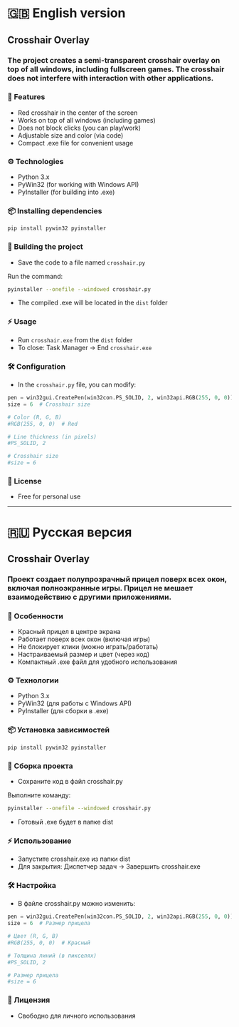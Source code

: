 # 🇬🇧 English version 
## Crosshair Overlay

### The project creates a semi-transparent crosshair overlay on top of all windows, including fullscreen games. The crosshair does not interfere with interaction with other applications.

### 📌 Features
- Red crosshair in the center of the screen
- Works on top of all windows (including games)
- Does not block clicks (you can play/work)
- Adjustable size and color (via code)
- Compact .exe file for convenient usage

### ⚙️ Technologies
- Python 3.x
- PyWin32 (for working with Windows API)
- PyInstaller (for building into .exe)

### 📦 Installing dependencies
```bash
pip install pywin32 pyinstaller
```

### 🔨 Building the project
- Save the code to a file named `crosshair.py`

Run the command:

```bash
pyinstaller --onefile --windowed crosshair.py
```
- The compiled .exe will be located in the `dist` folder

### ⚡ Usage
- Run `crosshair.exe` from the `dist` folder
- To close: Task Manager → End `crosshair.exe`

### 🛠 Configuration
- In the `crosshair.py` file, you can modify:

```python
pen = win32gui.CreatePen(win32con.PS_SOLID, 2, win32api.RGB(255, 0, 0))
size = 6  # Crosshair size

# Color (R, G, B)
#RGB(255, 0, 0)  # Red

# Line thickness (in pixels)
#PS_SOLID, 2

# Crosshair size
#size = 6
```

### 📜 License
- Free for personal use

---

# 🇷🇺 Русская версия
## Crosshair Overlay

### Проект создает полупрозрачный прицел поверх всех окон, включая полноэкранные игры.  Прицел не мешает взаимодействию с другими приложениями.

### 📌 Особенности
- Красный прицел в центре экрана
- Работает поверх всех окон (включая игры)
- Не блокирует клики (можно играть/работать)
- Настраиваемый размер и цвет (через код)
- Компактный .exe файл для удобного использования

### ⚙️ Технологии
- Python 3.x
- PyWin32 (для работы с Windows API)
- PyInstaller (для сборки в .exe)

### 📦 Установка зависимостей
```bash
pip install pywin32 pyinstaller
```

### 🔨 Сборка проекта
- Сохраните код в файл crosshair.py

Выполните команду:

```bash
pyinstaller --onefile --windowed crosshair.py
```
- Готовый .exe будет в папке dist

### ⚡ Использование
- Запустите crosshair.exe из папки dist
- Для закрытия: Диспетчер задач → Завершить crosshair.exe

### 🛠 Настройка
- В файле crosshair.py можно изменить:

```python
pen = win32gui.CreatePen(win32con.PS_SOLID, 2, win32api.RGB(255, 0, 0))
size = 6  # Размер прицела

# Цвет (R, G, B)
#RGB(255, 0, 0)  # Красный

# Толщина линий (в пикселях)
#PS_SOLID, 2

# Размер прицела
#size = 6
```

### 📜 Лицензия
- Свободно для личного использования